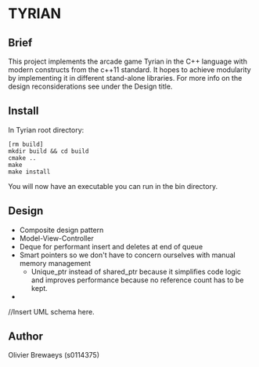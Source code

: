 TYRIAN
======

Brief
-----
This project implements the arcade game Tyrian in the C++ language with
modern constructs from the c++11 standard.
It hopes to achieve modularity by implementing it in different stand-alone libraries.
For more info on the design reconsiderations see under the Design title.

Install
-------
In Tyrian root directory:

    [rm build]
    mkdir build && cd build
    cmake ..
    make
    make install

You will now have an executable you can run in the bin directory.

Design
------
* Composite design pattern
* Model-View-Controller
* Deque for performant insert and deletes at end of queue
* Smart pointers so we don't have to concern ourselves with manual memory management
    * Unique_ptr instead of shared_ptr because it simplifies code logic and
      improves performance because no reference count has to be kept.
*

//Insert UML schema here.

Author
------
Olivier Brewaeys (s0114375)
